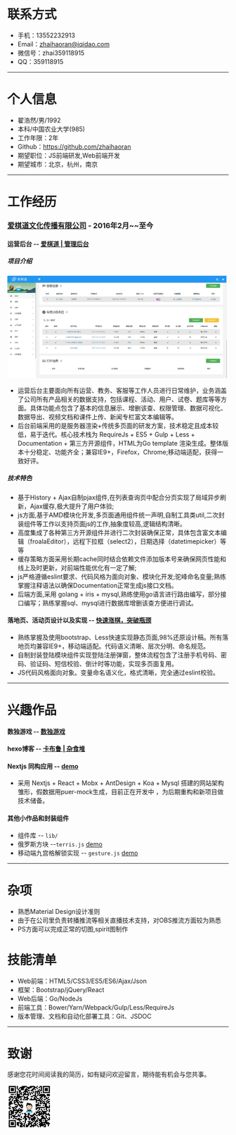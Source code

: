 # 联系方式

- 手机：13552232913 
- Email：zhaihaoran@iqidao.com 
- 微信号：zhai359118915
- QQ：359118915

---

# 个人信息

 - 翟浩然/男/1992 
 - 本科/中国农业大学(985)
 - 工作年限：2年
 - Github：https://github.com/zhaihaoran
 - 期望职位：JS前端研发,Web前端开发
 - 期望城市：北京，杭州，南京

---

# 工作经历

### [爱棋道文化传播有限公司](http://www.iqidao.com) - 2016年2月~~至今

#### 运营后台 -- [爱棋道 | 管理后台](http://www.iqidao.com/admin001/)

##### 项目介绍

<img src="docs/image/admin-2.jpg" width="500">

* 运营后台主要面向所有运营、教务、客服等工作人员进行日常维护，业务涵盖了公司所有产品相关的数据支持，包括课程、活动、用户、试卷、题库等等方面。具体功能点包含了基本的信息展示、增删该查、权限管理、数据可视化、数据导出、视频文档和课件上传、新闻专栏富文本编辑等。
* 后台前端采用的是服务器渲染+传统多页面的研发方案，技术稳定且成本较低，易于迭代。核心技术栈为 RequireJs + ES5 + Gulp + Less + Documentation + 第三方开源组件，HTML为Go template 渲染生成。整体版本十分稳定、功能齐全；兼容IE9+，Firefox，Chrome;移动端适配，获得一致好评。

##### 技术特色

* 基于History + Ajax自制pjax组件,在列表查询页中配合分页实现了局域异步刷新，Ajax缓存,极大提升了用户体验;
* js方面,基于AMD模块化开发,多页面通用组件统一声明,自制工具类util,二次封装组件等工作以支持页面js的工作,抽象度较高,逻辑结构清晰。
* 高度集成了各种第三方开源组件并进行二次封装确保正常，具体包含富文本编辑（froalaEditor），远程下拉框（select2），日期选择（datetimepicker）等等
* 缓存策略方面采用长期cache同时结合依赖文件添加版本号来确保网页性能和线上及时更新，对前端性能优化有一定了解;
* js严格遵循eslint要求、代码风格为面向对象、模块化开发;驼峰命名变量;熟练掌握注释语法以确保Documentation正常生成js接口文档。
* 后端方面,采用 golang + iris + mysql,熟练使用go语言进行路由编写，部分接口编写；熟练掌握sql、mysql进行数据库增删该查方便进行调试。

#### 落地页、活动页设计以及实现 -- [快速涨棋，突破瓶颈](http://www.iqidao.com/static/html/baidu/index.html)

* 熟练掌握及使用bootstrap、Less快速实现静态页面,98%还原设计稿。所有落地页均兼容IE9+，移动端适配。代码语义清晰、层次分明、命名规范。 
* 自制封装登陆模块组件实现登陆注册弹窗，整体流程包含了注册手机号码、密码、验证码、短信校验、倒计时等功能，实现多页面复用。
* JS代码风格面向对象。变量命名语义化，格式清晰，完全通过eslint校验。

---

# 兴趣作品 

#### 数独游戏  -- [数独游戏](https://zhaihaoran.github.io/resume/)

#### hexo博客  -- [卡布鲁 | 杂食堆](https://zhaihaoran.github.io/)

#### Nextjs 同构应用 -- [ demo ](https://github.com/zhaihaoran/next-admin-demo)

* 采用 Nextjs + React + Mobx + AntDesign + Koa + Mysql 搭建的网站架构雏形，假数据用puer-mock生成，目前正在开发中 ，为后期重构和新项目做技术储备。

#### 其他小作品和封装组件

* 组件库 -- `lib/`
* 俄罗斯方块 --`terris.js` [demo](https://zhaihaoran.github.io/resume/terris.html)
* 移动端九宫格解锁实现 -- `gesture.js` [demo](https://zhaihaoran.github.io/resume/unlock.html)

---

# 杂项

 - 熟悉Material Design设计准则 
 - 由于在公司里负责转播推流等相关直播技术支持，对OBS推流方面较为熟悉
 - PS方面可以完成正常的切图,spirit图制作

# 技能清单

 - Web前端：HTML5/CSS3/ES5/ES6/Ajax/Json
 - 框架：Bootstrap/jQuery/React
 - Web后端：Go/NodeJs
 - 前端工具：Bower/Yarn/Webpack/Gulp/Less/RequireJs
 - 版本管理、文档和自动化部署工具：Git、JSDOC

---

# 致谢

感谢您花时间阅读我的简历，如有疑问欢迎留言，期待能有机会与您共事。

<img src="docs/image/qrcode.png" width="100">
